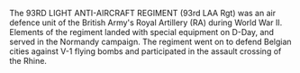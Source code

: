 The 93RD LIGHT ANTI-AIRCRAFT REGIMENT (93rd LAA Rgt) was an air defence unit of the British Army's Royal Artillery (RA) during World War II. Elements of the regiment landed with special equipment on D-Day, and served in the Normandy campaign. The regiment went on to defend Belgian cities against V-1 flying bombs and participated in the assault crossing of the Rhine.
